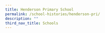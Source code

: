 ```yaml
---
title: Henderson Primary School
permalink: /school-histories/henderson-pri/
description: ""
third_nav_title: Schools
---
```


